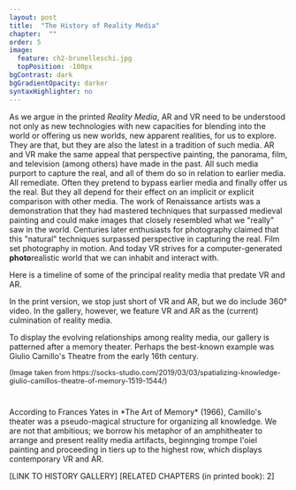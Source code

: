 ```yaml
---
layout: post
title:  "The History of Reality Media"
chapter:  ""
order: 5
image:
  feature: ch2-brunelleschi.jpg
  topPosition: -100px
bgContrast: dark
bgGradientOpacity: darker
syntaxHighlighter: no
---
```


As we argue in the printed <i>Reality Media</i>, AR and VR need to be understood not only as new technologies with new capacities for blending into the world or offering us new worlds, new apparent realities, for us to explore. They are that, but they are also the latest in a tradition of such media. AR and VR make the same appeal that perspective painting, the panorama, film, and television (among others) have made in the past. All such media purport to capture the real, and all of them do so in relation to earlier media. All remediate. Often they pretend to bypass earlier media and finally offer us the real. But they all depend for their effect on an implicit or explicit comparison with other media. The work of Renaissance artists was a demonstration that they had mastered techniques that surpassed medieval painting and could make images that closely resembled what we "really" saw in the world. Centuries later enthusiasts for photography claimed that this "natural" techniques surpassed perspective in capturing the real. Film set photography in motion. And today VR strives for a computer-generated **photo**realistic world that we can inhabit and interact with. 

Here is a timeline of some of the principal reality media that predate VR and AR. 
<div class="img img--fullContainer img--6xLeading" style="background-image: url({{ site.baseurl_book_img }}timeline.jpg);"></div>

In the print version, we stop just short of VR and AR, but we do include 360° video. In the gallery, however, we feature VR and AR as the (current) culmination of reality media. 

To display the evolving relationships among reality media, our gallery is patterned after a memory theater. Perhaps the best-known example was Giulio Camillo's Theatre from the early 16th century.

<div class="img img--fullContainer img--10xLeading" style="background-image: url({{ site.baseurl_book_img }}memory-theater-02.jpg);"></div>

<div style="font-size:.8rem";>(Image taken from https://socks-studio.com/2019/03/03/spatializing-knowledge-giulio-camillos-theatre-of-memory-1519-1544/) </div>

<div style="margin-top:40px"> </div>
According to Frances Yates in *The Art of Memory* (1966), Camillo's theater was a pseudo-magical structure for organizing all knowledge. We are not that ambitious; we borrow his metaphor of an amphitheater to arrange and present reality media artifacts, beginnging trompe l'oiel painting and proceeding in tiers up to the highest row, which displays contemporary VR and AR.

\[LINK TO HISTORY GALLERY\]
\[RELATED CHAPTERS (in printed book): 2\]